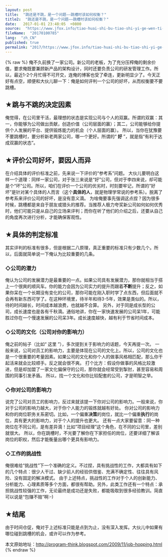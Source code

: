 ```yaml
---
layout: post
title:  "跳还是不跳，是一个问题——跳槽时该如何权衡？"
title2:  "跳还是不跳，是一个问题——跳槽时该如何权衡？"
date:   2017-01-01 23:48:05  +0800
source:  "https://www.jfox.info/tiao-huai-shi-bu-tiao-shi-yi-ge-wen-ti-tiao-cao-shi-gai-ru-he-quan-heng.html"
fileName:  "20170100785"
lang:  "zh_CN"
published: true
permalink: "2017/https://www.jfox.info/tiao-huai-shi-bu-tiao-shi-yi-ge-wen-ti-tiao-cao-shi-gai-ru-he-quan-heng.html"
---
```

{% raw %}
俺不久前换了一家公司。新公司的老板，为了充分压榨俺的剩余价值，要求俺既要兼顾新产品的架构设计，同时还要负责公司的研发管理​​ 工作。所以，最近1-2个月忙得不可开交，连俺的博客也受了牵连，更新明显少了。今天正好有点空，顺便和大伙儿聊一下：俺是如何评 ​​​​​​ 判一个公司的好坏，从而权衡要不要跳槽。

## ★跳与不跳的决定因素

俺觉得，在公司里干活，最理想的状态是实现公司与个人的双赢。所谓的双赢：其一，你能够为公司做出贡献，创造价值（公司层面的赢）；其二，公司能够给你提供个人发展的平台、提供锻炼能力的机会（个人层面的赢）。
所以，当你在犹豫要不要跳槽时，要分析新老两家公司，哪一个更好。所谓的“ **好** ”，就是指“有利于达成双赢的状态”。

## ★评价公司好坏，要因人而异

在介绍具体的评价标准之前，先来说一下评价的“参考系”问题。
大伙儿要明白这样一个道理：同样一家公司，对于张三来说是“好”公司，但对于李四来说，却可能是个“坏”公司。所以，咱们在评价一个公司的优劣时，时刻要牢记，所谓的”好坏”是针对某个具体的人而言（这个**具体的人**，就是物理学常说的参考系）。脱离了参考系来评价公司的好坏，是没有意义滴。
为啥俺要事先强调这点捏？因为很多时候，跳槽都是来自于朋友或猎头的推荐。当推荐人极力夸奖新公司如何如何优秀时，他们可能只是从自己的立场来评判；而你在听了他们的介绍之后，还要从自己的角度再次进行分析，才能确保客观性。

## ★具体的判定标准

其实评判的标准有很多，但是根据二八原理，真正重要的标准只有少数几个。所以，后面就简单说一下俺认为比较重要的几条。

### ◇公司的潜力

俺认为公司的发展潜力是最重要的一点。如果公司具有发展潜力，那你就相当于搭上一个很爽的顺风车。你的能力会因为公司实力的提升而跟着**不断**提升；反之，如果你呆在一个长期没有变化的公司，那你可能在刚入职时学了点东西，但后面就不会再有新东西可学了。在这种环境里，待半年和待3-5年，效果是类似的。所以，待的时间越长，时间成本越浪费，也就越不合算。
另外，对于同是成长型的公司，成长速度也是各有千秋滴。通俗地讲，你在一家快速发展的公司呆1年，可能胜过你在一个慢速发展的公司呆3年。成长速度越快，越有利于节省时间成本。

### ◇公司的文化（公司对你的影响力）

俺之前的帖子（比如“ 这里 ”），多次提到关于影响力的话题，今天再提一次。
一般来说，公司对员工的影响力，主要是体现在公司的文化上。所以，公司的文化也是一个很重要的考量因素。如果公司的文化和你个人的做事风格相匹配，那么你干起活来就会比较顺手。反之就会很不爽。
打个比方：假设你做事的风格比较激进，但是却加盟了一家文化偏保守的公司，那你就会经常受到掣肘，甚至容易和周围的同事引发矛盾。
所以，找一个文化和你比较配套的公司，才是明智之举。

### ◇你对公司的影响力

说完了公司对员工的影响力，反过来就该提一下你对公司的影响力。一般来说，你对于公司的影响力越大，对于你个人能力的锻炼就越有好处。
你对公司的影响力和你的岗位职务关系密切。比如，一个偏重**决策**的岗位，就比一个偏重**执行**的岗位，具有更大的影响力，对于个人的提升也更大。
还有一点大家要留意：同一种岗位在不同公司，是有差异滴！比如”项目经理”这个角色，在不同的公司里，差别就很大。
所以，你在跳槽时，不光要了解你在下家担任的岗位，还要详细了解该岗位的职权，然后才能衡量出哪个更具有影响力。

### ◇工作的挑战性

俺很难给“挑战性”下一个准确的定义。不过捏，具有挑战性的工作，大都具有如下的几个特点：很少人干过、缺少前人的经验供借鉴、充满不确定性、往往具有风险、没有固定的解决模式。
由于上述特点，挑战性的工作对于个人的创新能力、分析能力、心理素质等多个方面，都很有帮助。另外，此类工作还有一个特点：承担挑战性较强的工作，无论最终是成功还是失败，都能吸取到很多经验教训。简直可以说是“包赚不赔”啊:-)

## ★结尾

由于时间仓促，俺对于上述标准只能是点到为止，没有深入发挥。大伙儿中如果有哪位碰到跳槽的机会，或许可以作为参考。

本文原始地址：http://program-think.blogspot.com/2009/11/job-hopping.html
{% endraw %}